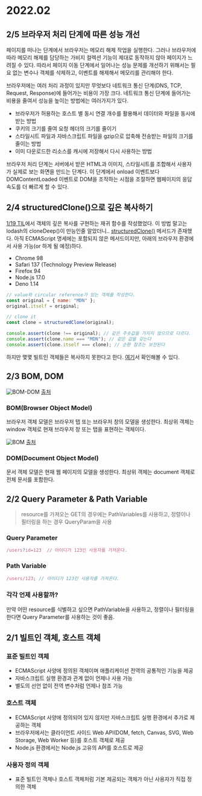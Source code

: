 # 2022.02

## 2/5 브라우저 처리 단계에 따른 성능 개선

페이지를 떠나는 단계에서 브라우저는 메모리 해제 작업을 실행한다. 그러나 브라우저에 따라 메모리 해제를 담당하는 가비지 컬렉션 기능이 제대로 동작하지 않아 페이지가 느려질 수 있다. 따라서 페이지 이동 단계에서 일어나는 성능 문제를 개선하기 위해서는 필요 없는 변수나 객체를 삭제하고, 이벤트를 해제해서 메모리를 관리해야 한다.

브라우저에는 여러 처리 과정이 있지만 무엇보다 네트워크 통신 단계(DNS, TCP, Request, Response)에 들어가는 비용이 가장 크다. 네트워크 통신 단계에 들어가는 비용을 줄여서 성능을 높이는 방법에는 여러가지가 있다.

- 브라우저가 허용하는 호스트 별 동시 연결 개수를 활용해서 데이터와 파일을 동시에 받는 방법
- 쿠키의 크기를 줄여 요청 헤더의 크기를 줄이기
- 스타일시트 파일과 자바스크립트 파일을 gzip으로 압축해 전송받는 파일의 크기를 줄이는 방법
- 이미 다운로드한 리소스를 캐시에 저장해서 다시 사용하는 방법

브라우저 처리 단계는 서버에서 받은 HTML과 이미지, 스타일시트를 조합해서 사용자가 실제로 보는 화면을 만드는 단계다. 이 단계에서 onload 이벤트보다 DOMContentLoaded 이벤트로 DOM을 조작하는 시점을 조절하면 웹페이지의 응답 속도를 더 빠르게 할 수 있다.

## 2/4 structuredClone()으로 깊은 복사하기
[1/19 TIL](https://positiveko-til.vercel.app/til/2022/202201.html#_1-9-%E1%84%80%E1%85%A2%E1%86%A8%E1%84%8E%E1%85%A6-%E1%84%80%E1%85%B5%E1%87%81%E1%84%8B%E1%85%B3%E1%86%AB-%E1%84%87%E1%85%A9%E1%86%A8%E1%84%89%E1%85%A1%E1%84%85%E1%85%B3%E1%86%AF-%E1%84%8B%E1%85%B1%E1%84%92%E1%85%A1%E1%86%AB-%E1%84%8C%E1%85%A2%E1%84%80%E1%85%B1%E1%84%92%E1%85%A1%E1%86%B7%E1%84%89%E1%85%AE)에서 객체의 깊은 복사를 구현하는 재귀 함수를 작성했었다. 이 방법 말고는 lodash의 cloneDeep()이 만능인줄 알았더니..
[structuredClone()](https://developer.mozilla.org/en-US/docs/Web/API/structuredClone) 메서드가 존재했다. 
아직 ECMAScript 명세에는 포함되지 않은 메서드이지만, 아래의 브라우저 환경에서 사용 가능(or 하게 될 예정)하다.
- Chrome 98
- Safari 137 (Technology Preview Release)
- Firefox 94
- Node.js 17.0
- Deno 1.14

```js
// value와 circular reference가 있는 객체를 작성한다.
const original = { name: "MDN" };
original.itself = original;

// clone it
const clone = structuredClone(original);

console.assert(clone !== original); // 같은 주솟값을 가지지 않으므로 다르다.
console.assert(clone.name === "MDN"); // 같은 값을 갖는다
console.assert(clone.itself === clone); // 순환 참조는 보전된다
```

하지만 몇몇 빌트인 객체들은 복사하지 못한다고 한다.
[여기](https://2ality.com/2022/01/structured-clone.html)서 확인해볼 수 있다. 

## 2/3 BOM, DOM

![BOM-DOM](https://programmer.help/images/blog/1047b9541148c907f5464f63223b0b48.jpg)
[출처](https://programmer.help/blogs/concepts-of-js-dom-and-bom-01.html)
### BOM(Browser Object Model)

브라우저 객체 모델은 브라우저 탭 또는 브라우저 창의 모델을 생성한다. 최상위 객체는 window 객체로 현재 브라우저 창 또는 탭을 표현하는 객체이다.

![BOM](https://miro.medium.com/proxy/0*Tk4fTMbOEOmGX_nU.png)
[출처](https://javascript.plainenglish.io/developer-interview-question-what-is-the-browser-object-model-dfbf43b9b367)
### DOM(Document Object Model)

문서 객체 모델은 현재 웹 페이지의 모델을 생성한다. 최상위 객체는 document 객체로 전체 문서를 포함한다.

## 2/2 Query Parameter & Path Variable

> resource를 가져오는 GET의 경우에는 PathVariables를 사용하고, 정렬이나 필터링을 하는 경우 QueryParam을 사용

### Query Parameter

```js
/users?id=123  // 아이디가 123인 사용자를 가져온다.
```

### Path Variable

```js
/users/123; // 아이디가 123인 사용자를 가져온다.
```

### 각각 언제 사용할까?

만약 어떤 resource를 식별하고 싶으면 PathVariable을 사용하고,
정렬이나 필터링을 한다면 Query Parameter를 사용하는 것이 좋음.

## 2/1 빌트인 객체, 호스트 객체

### 표준 빌트인 객체

- ECMAScript 사양에 정의된 객체이며 애플리케이션 전역의 공통적인 기능을 제공
- 자바스크립트 실행 환경과 관계 없이 언제나 사용 가능
- 별도의 선언 없이 전역 변수처럼 언제나 참조 가능

### 호스트 객체

- ECMAScript 사양에 정의되어 있지 않지만 자바스크립트 실행 환경에서 추가로 제공하는 객체
- 브라우저에서는 클라이언트 사이드 Web API(DOM, fetch, Canvas, SVG, Web Storage, Web Worker 등)를 호스트 객체로 제공
- Node.js 환경에서는 Node.js 고유의 API를 호스트로 제공

### 사용자 정의 객체

- 표준 빌트인 객체나 호스트 객체처럼 기본 제공되는 객체가 아닌 사용자가 직접 정의한 객체
